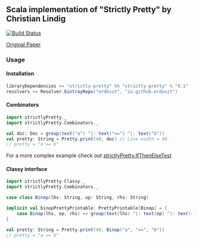 ## Scala implementation of "Strictly Pretty" by Christian Lindig

[![Build Status](https://travis-ci.org/erdeszt/scala-strictly-pretty.svg?branch=master)](https://travis-ci.org/erdeszt/scala-strictly-pretty)

[Original Paper](http://citeseerx.ist.psu.edu/viewdoc/download?doi=10.1.1.34.2200&rep=rep1&type=pdf)

### Usage

#### Installation

```scala
libraryDependencies += "strictly-pretty" %% "strictly-pretty" % "0.1"
resolvers += Resolver.bintrayRepo("erdeszt", "io.github.erdeszt")
```

#### Combinators 
```scala
import strictlyPretty._
import strictlyPretty.Combinators._

val doc: Doc = group(text("a") ^|: text("==") ^|: text("b"))
val pretty: String = Pretty.print(40, doc) // Line width = 40
// pretty = "a == b"
```

For a more complex example check out [strictlyPretty.IfThenElseTest](https://github.com/erdeszt/scala-strictly-pretty/blob/master/src/test/scala/strictlyPretty/IfThenElseTest.scala)

#### Classy interface

```scala
import strictlyPretty.Classy._
import strictlyPretty.Combinators._

case class Binop(lhs: String, op: String, rhs: String)

implicit val binopPrettyPrintable: PrettyPrintable[Binop] = {
    case Binop(lhs, op, rhs) => group(text(lhs) ^|: text(op) ^|: text(rhs))
}

val pretty: String = Pretty.print(40, Binop("a", "==", "b"))
// pretty = "a == b"
```